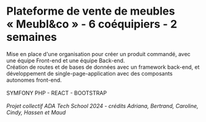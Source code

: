 # Plateforme de vente de meubles « Meubl&co » - 6 coéquipiers - 2 semaines

Mise en place d'une organisation pour créer un produit commandé, avec une équipe Front-end et une équipe Back-end.<br> 
Création de routes et de bases de données avec un framework back-end, et développement de single-page-application avec des composants autonomes front-end.<br> 
<br> 
SYMFONY PHP - REACT - BOOTSTRAP<br>
<br>
<i>Projet collectif ADA Tech School 2024 - crédits Adriana, Bertrand, Caroline, Cindy, Hassen et Maud</i>

